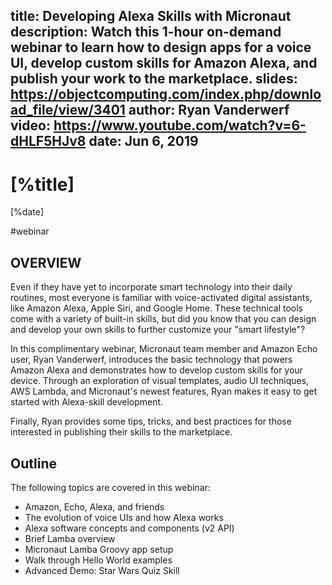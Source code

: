 title: Developing Alexa Skills with Micronaut
description: Watch this 1-hour on-demand webinar to learn how to design apps for a voice UI, develop custom skills for Amazon Alexa, and publish your work to the marketplace.
slides: https://objectcomputing.com/index.php/download_file/view/3401
author: Ryan Vanderwerf
video: https://www.youtube.com/watch?v=6-dHLF5HJv8
date: Jun 6, 2019
---

# [%title]

[%date] 

#webinar

## OVERVIEW

Even if they have yet to incorporate smart technology into their daily routines, most everyone is familiar with voice-activated digital assistants, like Amazon Alexa, Apple Siri, and Google Home. These technical tools come with a variety of built-in skills, but did you know that you can design and develop your own skills to further customize your "smart lifestyle"?

In this complimentary webinar, Micronaut team member and Amazon Echo user, Ryan Vanderwerf, introduces the basic technology that powers Amazon Alexa and demonstrates how to develop custom skills for your device. Through an exploration of visual templates, audio UI techniques, AWS Lambda, and Micronaut's newest features, Ryan makes it easy to get started with Alexa-skill development. 

Finally, Ryan provides some tips, tricks, and best practices for those interested in publishing their skills to the marketplace. 

## Outline

The following topics are covered in this webinar:

- Amazon, Echo, Alexa, and friends
- The evolution of voice UIs and how Alexa works
- Alexa software concepts and components (v2 API)
- Brief Lamba overview
- Micronaut Lamba Groovy app setup
- Walk through Hello World examples
- Advanced Demo: Star Wars Quiz Skill

             
